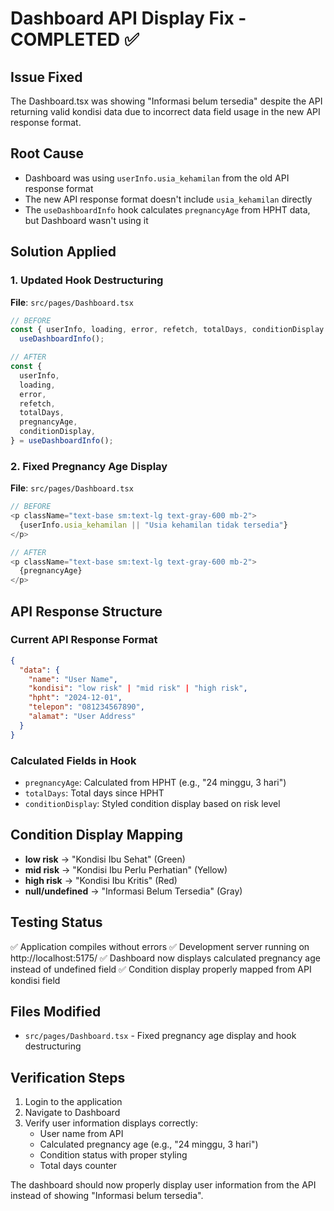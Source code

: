 # Dashboard API Display Fix - COMPLETED ✅

## Issue Fixed

The Dashboard.tsx was showing "Informasi belum tersedia" despite the API returning valid kondisi data due to incorrect data field usage in the new API response format.

## Root Cause

- Dashboard was using `userInfo.usia_kehamilan` from the old API response format
- The new API response format doesn't include `usia_kehamilan` directly
- The `useDashboardInfo` hook calculates `pregnancyAge` from HPHT data, but Dashboard wasn't using it

## Solution Applied

### 1. Updated Hook Destructuring

**File**: `src/pages/Dashboard.tsx`

```typescript
// BEFORE
const { userInfo, loading, error, refetch, totalDays, conditionDisplay } =
  useDashboardInfo();

// AFTER
const {
  userInfo,
  loading,
  error,
  refetch,
  totalDays,
  pregnancyAge,
  conditionDisplay,
} = useDashboardInfo();
```

### 2. Fixed Pregnancy Age Display

**File**: `src/pages/Dashboard.tsx`

```typescript
// BEFORE
<p className="text-base sm:text-lg text-gray-600 mb-2">
  {userInfo.usia_kehamilan || "Usia kehamilan tidak tersedia"}
</p>

// AFTER
<p className="text-base sm:text-lg text-gray-600 mb-2">
  {pregnancyAge}
</p>
```

## API Response Structure

### Current API Response Format

```json
{
  "data": {
    "name": "User Name",
    "kondisi": "low risk" | "mid risk" | "high risk",
    "hpht": "2024-12-01",
    "telepon": "081234567890",
    "alamat": "User Address"
  }
}
```

### Calculated Fields in Hook

- `pregnancyAge`: Calculated from HPHT (e.g., "24 minggu, 3 hari")
- `totalDays`: Total days since HPHT
- `conditionDisplay`: Styled condition display based on risk level

## Condition Display Mapping

- **low risk** → "Kondisi Ibu Sehat" (Green)
- **mid risk** → "Kondisi Ibu Perlu Perhatian" (Yellow)
- **high risk** → "Kondisi Ibu Kritis" (Red)
- **null/undefined** → "Informasi Belum Tersedia" (Gray)

## Testing Status

✅ Application compiles without errors
✅ Development server running on http://localhost:5175/
✅ Dashboard now displays calculated pregnancy age instead of undefined field
✅ Condition display properly mapped from API kondisi field

## Files Modified

- `src/pages/Dashboard.tsx` - Fixed pregnancy age display and hook destructuring

## Verification Steps

1. Login to the application
2. Navigate to Dashboard
3. Verify user information displays correctly:
   - User name from API
   - Calculated pregnancy age (e.g., "24 minggu, 3 hari")
   - Condition status with proper styling
   - Total days counter

The dashboard should now properly display user information from the API instead of showing "Informasi belum tersedia".
